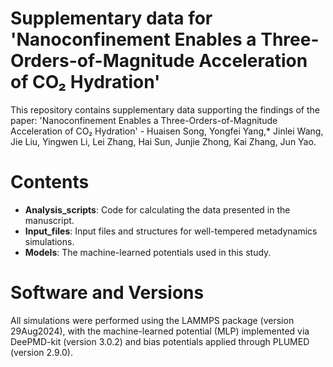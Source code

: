 # Supplementary data for 'Nanoconfinement Enables a Three-Orders-of-Magnitude Acceleration of CO₂ Hydration'

This repository contains supplementary data supporting the findings of the paper: 'Nanoconfinement Enables a Three-Orders-of-Magnitude Acceleration of CO₂ Hydration' - Huaisen Song, Yongfei Yang,* Jinlei Wang, Jie Liu, Yingwen Li, Lei Zhang, Hai Sun, Junjie Zhong, Kai Zhang, Jun Yao.

# Contents
- **Analysis_scripts**: Code for calculating the data presented in the manuscript.
- **Input_files**: Input files and structures for well-tempered metadynamics simulations.
- **Models**: The machine-learned potentials used in this study.

# Software and Versions
All simulations were performed using the LAMMPS package (version 29Aug2024), with the machine-learned potential (MLP) implemented via DeePMD-kit (version 3.0.2) and bias potentials applied through PLUMED (version 2.9.0).
